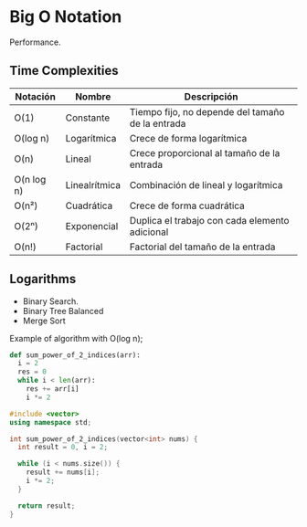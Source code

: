 # Big O Notation

Performance.

## Time Complexities

| Notación   | Nombre        | Descripción                                      |
| ---------- | ------------- | ------------------------------------------------ |
| O(1)       | Constante     | Tiempo fijo, no depende del tamaño de la entrada |
| O(log n)   | Logarítmica   | Crece de forma logarítmica                       |
| O(n)       | Lineal        | Crece proporcional al tamaño de la entrada       |
| O(n log n) | Linealrítmica | Combinación de lineal y logarítmica              |
| O(n²)      | Cuadrática    | Crece de forma cuadrática                        |
| O(2ⁿ)      | Exponencial   | Duplica el trabajo con cada elemento adicional   |
| O(n!)      | Factorial     | Factorial del tamaño de la entrada               |


## Logarithms
- Binary Search.
- Binary Tree Balanced
- Merge Sort

Example of algorithm with O(log n);
```python
def sum_power_of_2_indices(arr):
  i = 2
  res = 0
  while i < len(arr):
    res += arr[i]
    i *= 2
```

```cpp
#include <vector>
using namespace std;

int sum_power_of_2_indices(vector<int> nums) {
  int result = 0, i = 2;

  while (i < nums.size()) {
    result += nums[i];
    i *= 2;
  }

  return result;
}
```
